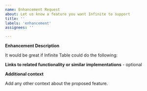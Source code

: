 ```yaml
---
name: Enhancement Request
about: Let us know a feature you want Infinite to support
title: ''
labels: 'enhancement'
assignees: ''

---
```


**Enhancement Description**

It would be great if Infinite Table could do the following:

**Links to related functionality or similar implementations** - optional

**Additional context**

Add any other context about the proposed feature.

